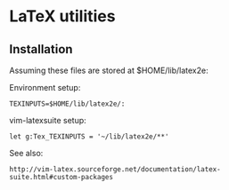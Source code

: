 # LaTeX utilities

## Installation

Assuming these files are stored at $HOME/lib/latex2e:

Environment setup:

	TEXINPUTS=$HOME/lib/latex2e/:

vim-latexsuite setup:

	let g:Tex_TEXINPUTS = '~/lib/latex2e/**'

See also:

	http://vim-latex.sourceforge.net/documentation/latex-suite.html#custom-packages
